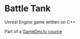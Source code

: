 # Battle Tank
Unreal Engine game wtitten on C++

Part of a <a href="https://www.udemy.com/course/unrealcourse/">GameDev.tv cource</a>

